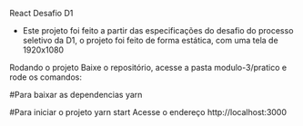 React Desafio D1

- Este projeto foi feito a partir das especificações do desafio do processo seletivo da D1, o projeto foi feito de forma estática, com uma tela de 1920x1080


Rodando o projeto
Baixe o repositório, acesse a pasta modulo-3/pratico e rode os comandos:

#Para baixar as dependencias
yarn

#Para iniciar o projeto
yarn start
Acesse o endereço http://localhost:3000
